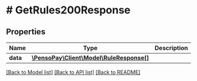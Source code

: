 # # GetRules200Response

## Properties

Name | Type | Description | Notes
------------ | ------------- | ------------- | -------------
**data** | [**\PensoPay\Client\Model\RuleResponse[]**](RuleResponse.md) |  | [optional]

[[Back to Model list]](../../README.md#models) [[Back to API list]](../../README.md#endpoints) [[Back to README]](../../README.md)

